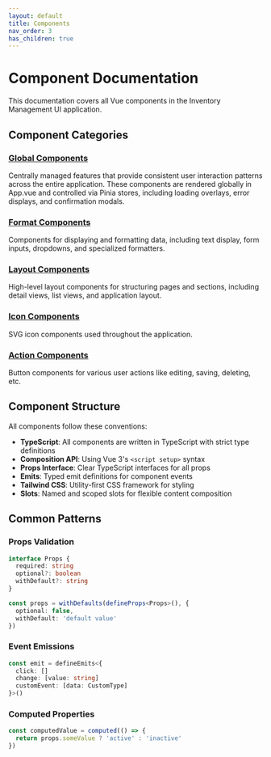 ```yaml
---
layout: default
title: Components
nav_order: 3
has_children: true
---
```


# Component Documentation

This documentation covers all Vue components in the Inventory Management UI application.

## Component Categories

### [Global Components](./Global.md)
Centrally managed features that provide consistent user interaction patterns across the entire application. These components are rendered globally in App.vue and controlled via Pinia stores, including loading overlays, error displays, and confirmation modals.

### [Format Components](./Format.md)
Components for displaying and formatting data, including text display, form inputs, dropdowns, and specialized formatters.

### [Layout Components](./Layout.md)
High-level layout components for structuring pages and sections, including detail views, list views, and application layout.

### [Icon Components](./Icons.md)
SVG icon components used throughout the application.

### [Action Components](./Actions.md)
Button components for various user actions like editing, saving, deleting, etc.

## Component Structure

All components follow these conventions:

- **TypeScript**: All components are written in TypeScript with strict type definitions
- **Composition API**: Using Vue 3's `<script setup>` syntax
- **Props Interface**: Clear TypeScript interfaces for all props
- **Emits**: Typed emit definitions for component events
- **Tailwind CSS**: Utility-first CSS framework for styling
- **Slots**: Named and scoped slots for flexible content composition

## Common Patterns

### Props Validation
```typescript
interface Props {
  required: string
  optional?: boolean
  withDefault?: string
}

const props = withDefaults(defineProps<Props>(), {
  optional: false,
  withDefault: 'default value'
})
```

### Event Emissions
```typescript
const emit = defineEmits<{
  click: []
  change: [value: string]
  customEvent: [data: CustomType]
}>()
```

### Computed Properties
```typescript
const computedValue = computed(() => {
  return props.someValue ? 'active' : 'inactive'
})
```
